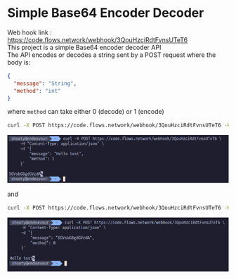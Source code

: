 # Simple Base64 Encoder Decoder

Web hook link : https://code.flows.network/webhook/3QouHzciRdtFvnsUTeT6
\
This project is a simple Base64 encoder decoder API
\
The API encodes or decodes a string sent by a POST request where the body is:

```json
{
  "message": "String",
  "method": "int"
}
```

where `method` can take either 0 (decode) or 1 (encode)

```bash
curl -X POST https://code.flows.network/webhook/3QouHzciRdtFvnsUTeT6 -H "Content-Type: application/json" -d '{"message": "Hello test", "method": 1}'
```

![image](encode.png)

and

```bash
curl -X POST https://code.flows.network/webhook/3QouHzciRdtFvnsUTeT6 -H "Content-Type: application/json" -d '{"message": "SGVsbG8gdGVzdA", "method": 0}'
```

![image](decode.png)
